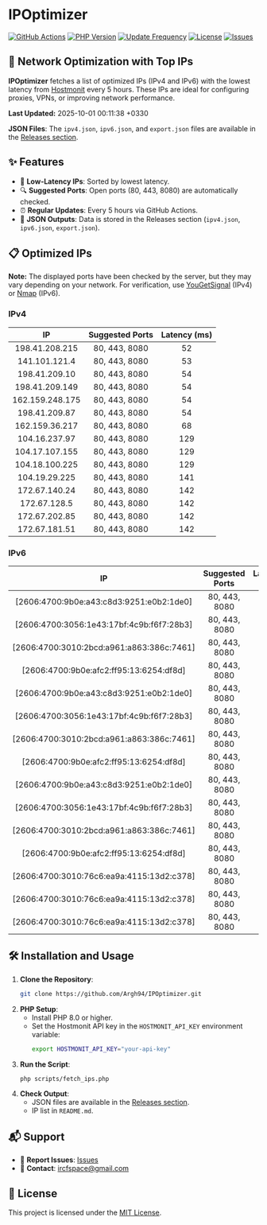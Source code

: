 # IPOptimizer

[![GitHub Actions](https://github.com/Argh94/IPOptimizer/workflows/IPOptimizer/badge.svg)](https://github.com/Argh94/IPOptimizer/actions)
[![PHP Version](https://img.shields.io/badge/PHP-8.0-blue)](https://www.php.net)
[![Update Frequency](https://img.shields.io/badge/Updates-Every%205%20Hours-green)](https://github.com/Argh94/IPOptimizer)
[![License](https://img.shields.io/badge/License-MIT-yellow)](https://opensource.org/licenses/MIT)
[![Issues](https://img.shields.io/github/issues/Argh94/IPOptimizer)](https://github.com/Argh94/IPOptimizer/issues)

## 🚀 Network Optimization with Top IPs

**IPOptimizer** fetches a list of optimized IPs (IPv4 and IPv6) with the lowest latency from [Hostmonit](https://hostmonit.com/) every 5 hours. These IPs are ideal for configuring proxies, VPNs, or improving network performance.

**Last Updated:** 2025-10-01 00:11:38 +0330

**JSON Files**: The `ipv4.json`, `ipv6.json`, and `export.json` files are available in the [Releases section](https://github.com/Argh94/IPOptimizer/releases).

## ✨ Features
- 📡 **Low-Latency IPs**: Sorted by lowest latency.
- 🔍 **Suggested Ports**: Open ports (80, 443, 8080) are automatically checked.
- ⏰ **Regular Updates**: Every 5 hours via GitHub Actions.
- 📄 **JSON Outputs**: Data is stored in the Releases section (`ipv4.json`, `ipv6.json`, `export.json`).

## 📋 Optimized IPs

**Note:** The displayed ports have been checked by the server, but they may vary depending on your network. For verification, use [YouGetSignal](https://www.yougetsignal.com/tools/open-ports/) (IPv4) or [Nmap](https://nmap.org/) (IPv6).

### IPv4
| IP | Suggested Ports | Latency (ms) |
|:---:|:---------------:|:------------:|
| 198.41.208.215 | 80, 443, 8080 | 52 |
| 141.101.121.4 | 80, 443, 8080 | 53 |
| 198.41.209.10 | 80, 443, 8080 | 54 |
| 198.41.209.149 | 80, 443, 8080 | 54 |
| 162.159.248.175 | 80, 443, 8080 | 54 |
| 198.41.209.87 | 80, 443, 8080 | 54 |
| 162.159.36.217 | 80, 443, 8080 | 68 |
| 104.16.237.97 | 80, 443, 8080 | 129 |
| 104.17.107.155 | 80, 443, 8080 | 129 |
| 104.18.100.225 | 80, 443, 8080 | 129 |
| 104.19.29.225 | 80, 443, 8080 | 141 |
| 172.67.140.24 | 80, 443, 8080 | 142 |
| 172.67.128.5 | 80, 443, 8080 | 142 |
| 172.67.202.85 | 80, 443, 8080 | 142 |
| 172.67.181.51 | 80, 443, 8080 | 142 |

### IPv6
| IP | Suggested Ports | Latency (ms) |
|:---:|:---------------:|:------------:|
| [2606:4700:9b0e:a43:c8d3:9251:e0b2:1de0] | 80, 443, 8080 | 4 |
| [2606:4700:3056:1e43:17bf:4c9b:f6f7:28b3] | 80, 443, 8080 | 4 |
| [2606:4700:3010:2bcd:a961:a863:386c:7461] | 80, 443, 8080 | 4 |
| [2606:4700:9b0e:afc2:ff95:13:6254:df8d] | 80, 443, 8080 | 4 |
| [2606:4700:9b0e:a43:c8d3:9251:e0b2:1de0] | 80, 443, 8080 | 4 |
| [2606:4700:3056:1e43:17bf:4c9b:f6f7:28b3] | 80, 443, 8080 | 4 |
| [2606:4700:3010:2bcd:a961:a863:386c:7461] | 80, 443, 8080 | 4 |
| [2606:4700:9b0e:afc2:ff95:13:6254:df8d] | 80, 443, 8080 | 4 |
| [2606:4700:9b0e:a43:c8d3:9251:e0b2:1de0] | 80, 443, 8080 | 4 |
| [2606:4700:3056:1e43:17bf:4c9b:f6f7:28b3] | 80, 443, 8080 | 4 |
| [2606:4700:3010:2bcd:a961:a863:386c:7461] | 80, 443, 8080 | 4 |
| [2606:4700:9b0e:afc2:ff95:13:6254:df8d] | 80, 443, 8080 | 4 |
| [2606:4700:3010:76c6:ea9a:4115:13d2:c378] | 80, 443, 8080 | 13 |
| [2606:4700:3010:76c6:ea9a:4115:13d2:c378] | 80, 443, 8080 | 13 |
| [2606:4700:3010:76c6:ea9a:4115:13d2:c378] | 80, 443, 8080 | 13 |

## 🛠️ Installation and Usage
1. **Clone the Repository**:
   ```bash
   git clone https://github.com/Argh94/IPOptimizer.git
   ```
2. **PHP Setup**:
   - Install PHP 8.0 or higher.
   - Set the Hostmonit API key in the `HOSTMONIT_API_KEY` environment variable:
     ```bash
     export HOSTMONIT_API_KEY="your-api-key"
     ```
3. **Run the Script**:
   ```bash
   php scripts/fetch_ips.php
   ```
4. **Check Output**:
   - JSON files are available in the [Releases section](https://github.com/Argh94/IPOptimizer/releases).
   - IP list in `README.md`.

## 📬 Support
- 🐛 **Report Issues**: [Issues](https://github.com/Argh94/IPOptimizer/issues)
- 📧 **Contact**: [ircfspace@gmail.com](mailto:ircfspace@gmail.com)

## 📄 License
This project is licensed under the [MIT License](https://github.com/Argh94/HandWave/blob/main/LICENCE).
